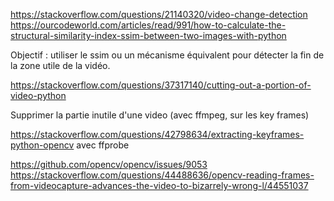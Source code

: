 https://stackoverflow.com/questions/21140320/video-change-detection
https://ourcodeworld.com/articles/read/991/how-to-calculate-the-structural-similarity-index-ssim-between-two-images-with-python

Objectif : utiliser le ssim ou un mécanisme équivalent pour détecter la fin de la zone utile de la vidéo.

https://stackoverflow.com/questions/37317140/cutting-out-a-portion-of-video-python

Supprimer la partie inutile d'une video (avec ffmpeg, sur les key frames)

https://stackoverflow.com/questions/42798634/extracting-keyframes-python-opencv
avec ffprobe

https://github.com/opencv/opencv/issues/9053
https://stackoverflow.com/questions/44488636/opencv-reading-frames-from-videocapture-advances-the-video-to-bizarrely-wrong-l/44551037
